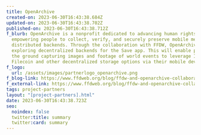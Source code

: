 ```yaml
---
title: OpenArchive
created-on: 2023-06-30T16:43:38.684Z
updated-on: 2023-06-30T16:43:38.702Z
published-on: 2023-06-30T16:43:38.712Z
f_blurb: OpenArchive is a nonprofit dedicated to advancing human rights by
  empowering people to collect, verify, and securely preserve mobile media using
  distributed backends. Through the collaboration with FFDW, OpenArchive is
  exploring decentralized backends for the Save app. This will enable people on
  the ground capturing images and footage of world events to leverage IPFS and
  Filecoin and other decentralized storage options via their mobile device.
f_logo:
  url: /assets/images/partnerlogo_openarchive.png
f_blog-link: https://www.ffdweb.org/blog/ffdw-and-openarchive-collaborate-to-deploy-decentralized-archive-for-human-rights-data/
f_external-link: https://www.ffdweb.org/blog/ffdw-and-openarchive-collaborate-to-deploy-decentralized-archive-for-human-rights-data/
tags: project-partners
layout: "[project-partners].html"
date: 2023-06-30T16:43:38.723Z
seo:
  noindex: false
  twitter:title: summary
  twitter:card: summary
---
```

